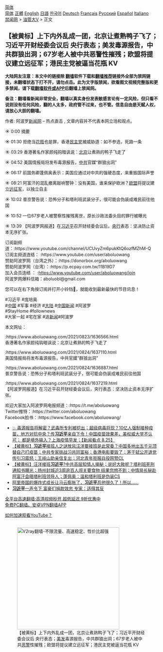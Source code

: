  <!-- 面包屑导航 --> <div class="breadcrumb"><!-- GTranslate: https://gtranslate.io/ -->  <div class="switcher notranslate">  <div class="selected">  <a href="#" onclick="return false;"> 简体</a>  </div>  <div class="option">  <a href="https://www.bannedbook.org" onclick="doGTranslate('zh-CN|zh-CN');jQuery('div.switcher div.selected a').html(jQuery(this).html());return false;" title="简体中文" class="nturl selected"> 简体</a>  <a href="https://www.bannedbook.org/zh-tw/" onclick="doGTranslate('zh-CN|zh-TW');jQuery('div.switcher div.selected a').html(jQuery(this).html());return false;" title="繁體中文" class="nturl"> 正體</a>  <a href="https://www.bannedbook.org/en/" onclick="doGTranslate('zh-CN|en');jQuery('div.switcher div.selected a').html(jQuery(this).html());return false;" title="English" class="nturl"> English</a>  <a href="https://www.bannedbook.org/ja/" onclick="doGTranslate('zh-CN|ja');jQuery('div.switcher div.selected a').html(jQuery(this).html());return false;" title="日本語" class="nturl"> 日語</a>  <a href="https://www.bannedbook.org/ko/" onclick="doGTranslate('zh-CN|ko');jQuery('div.switcher div.selected a').html(jQuery(this).html());return false;" title="한국어" class="nturl"> 한국어</a>  <a href="https://www.bannedbook.org/de/" onclick="doGTranslate('zh-CN|de');jQuery('div.switcher div.selected a').html(jQuery(this).html());return false;" title="Deutsch" class="nturl"> Deutsch</a>  <a href="https://www.bannedbook.org/fr/" onclick="doGTranslate('zh-CN|fr');jQuery('div.switcher div.selected a').html(jQuery(this).html());return false;" title="Français" class="nturl"> Français</a>  <a href="https://www.bannedbook.org/ru/" onclick="doGTranslate('zh-CN|ru');jQuery('div.switcher div.selected a').html(jQuery(this).html());return false;" title="Русский" class="nturl"> Русский</a>  <a href="https://www.bannedbook.org/es/" onclick="doGTranslate('zh-CN|es');jQuery('div.switcher div.selected a').html(jQuery(this).html());return false;" title="Español" class="nturl"> Español</a>  <a href="https://www.bannedbook.org/it/" onclick="doGTranslate('zh-CN|it');jQuery('div.switcher div.selected a').html(jQuery(this).html());return false;" title="Italiano" class="nturl"> Italiano</a>  </div>  </div>      <div class='breadcrumb-sub'><!-- Breadcrumb NavXT 6.3.0 --> <a href="https://www.bannedbook.org/" class="home">禁闻网</a> &gt; <a href="https://www.bannedbook.org/bnews/sohnews/" class="category">油管大V</a> &gt; 正文</div></div><h2>【被黄标】上下内外乱成一团，北京让煮熟鸭子飞了；习近平开财经委会议后 央行表态；美发毒源报告，中共群狼出洞；67岁老人被中共恶警性摧残；欧盟将提议建立远征军；港民主党被逼当花瓶  KV</h2> <p class="notice"><b>大陆网友注意：本文中的链接除 <a href="https://github.com/bannedbook/fanqiang" >翻墙</a>软件下载和<a href="https://github.com/killgcd/justmysocks/blob/master/README.md">翻墙推荐</a>链接外全部为禁网链接，未翻墙状态下打不开，请勿点击。此为文字版禁闻，欲看图文视频完整版和更多禁闻，请下载<a href="https://github.com/bannedbook/fanqiang">翻墙软件或APP</a>后翻墙上禁闻网。</p><p>备注：翻墙看新闻非常安全，翻墙以真实身份发表敏感言论有一定风险，但只看不说则没有任何风险，翻的人太多，政府管不过来，也不管。信息自由是天赋人权，请放心大胆的翻墙。</b></p>  <div class="entry"> <p>作者: 阿波罗<span class='wp_keywordlink_affiliate'><a href="https://www.bannedbook.org/" title="新闻网">新闻网</a></span> &#8211; 热点直击 , 文章内容并不代表本网立场和观点。</p> <figure></figure> <p>☀ 0:00 摘要</p> <p>☀ 01:30 拒绝当<a href="https://www.bannedbook.org/bnews/tag/%E8%8A%B1%E7%93%B6/" class="st_tag internal_tag" rel="tag" title="标签 花瓶 下的日志">花瓶</a>也是罪，香港<a href="https://www.bannedbook.org/bnews/tag/%e6%b0%91%e4%b8%bb%e5%85%9a/" class="st_tag internal_tag" rel="tag" title="标签 民主党 下的日志">民主党</a>被威胁道：如不参选，死路一条</p> <p>☀ 03:29 香港著名作家颜纯钩暗讽说：<a href="https://www.bannedbook.org/bnews/tag/%e5%8c%97%e4%ba%ac/" class="st_tag internal_tag" rel="tag" title="标签 北京 下的日志">北京</a>让煮熟的鸭子飞走了</p> <p>☀ 04:52 美国情报局将发布毒源报告，<a href="https://www.bannedbook.org/bnews/tag/%e4%b8%ad%e5%85%b1/" class="st_tag internal_tag" rel="tag" title="标签 中共 下的日志">中共</a>官媒“群狼出洞”</p>  <p>☀ 06:17 前国务卿蓬佩奥表示：美国应通过对中共的强硬态度，来重振国际声誉</p> <p>☀ 08:21  阿富汗的混乱撤离敲响警钟：没有美国，谁来保护欧洲？<a href="https://www.bannedbook.org/bnews/tag/%e6%ac%a7%e7%9b%9f/" class="st_tag internal_tag" rel="tag" title="标签 欧盟 下的日志">欧盟</a>将提议建立<a href="https://www.bannedbook.org/bnews/tag/%E8%BF%9C%E5%BE%81%E5%86%9B/" class="st_tag internal_tag" rel="tag" title="标签 远征军 下的日志">远征军</a>，以独立自主</p> <p>☀ 10:02  普京警告说：恐怖分子和塔利班武装分子，很可能会伪装成难民前往他国</p> <p>☀ 10:52  一位67岁老人被警察性摧残离世，原长沙政法委头目的罪行被曝光</p> <p>☀ 13:39  【阿波罗网报道】在<a href="https://www.bannedbook.org/bnews/tag/%e4%b9%a0%e8%bf%91%e5%b9%b3/" class="st_tag internal_tag" rel="tag" title="标签 习近平 下的日志">习近平</a>召开财经委会议后，<a href="https://www.bannedbook.org/bnews/tag/%e5%a4%ae%e8%a1%8c/" class="st_tag internal_tag" rel="tag" title="标签 央行 下的日志">央行</a>表态：坚决防止资本无序扩张。</p>  <p>订阅副频道：:https://www.youtube.com/channel/UCUvyZm6pukKtQ6ozfMZhM-Q<br /> 订阅主频道连结： :https://www.youtube.com/user/aboluowang<br /> 赞助阿波罗网（台湾之外）：:https://donorbox.org/aboluowang<br /> 赞助阿波罗网（台湾）：:https://p.ecpay.com.tw/11B19D7<br /> 加入会员连结 ： :<span class='wp_keywordlink'><a href="https://www.youtube.com/user/aboluowang/join" title="https://www.youtube.com/user/aboluowang/join" rel="nofollow" target="_blank">https://www.youtube.com/user/aboluowang/join</a></span><br /> 阿波罗网爆料信箱：aboluobl@gmail.com</p> <p> 您可以在右下角按订阅并打开小铃铛🔔，就能收到最新最快的节目讯息！</p> <p>#习近平              #庞培奥<br /> #<span class='wp_keywordlink_affiliate'><a href="https://www.bannedbook.org/" title="中国" target="_blank">中国</a></span> #军事 #经济 #<span class='wp_keywordlink_affiliate'><a href="https://www.bannedbook.org/" title="大陆" target="_blank">大陆</a></span> #<span class='wp_keywordlink_affiliate'><a href="https://www.bannedbook.org/bnews/cnnews/" title="中国新闻">中国新闻</a></span> #阿波罗<br /> #StayHome #follownews<br /> #大家一起 #宅在家 #追<span class='wp_keywordlink_affiliate'><a href="https://www.bannedbook.org/" title="新闻">新闻</a></span>#阿波罗</p> <p>本文网址：  </p> <p> :https://www.aboluowang.com/2021/0823/1636566.html<br /> 香港著名作家颜纯钩暗讽说：北京让煮熟的鸭子飞走了</p>  <p>:https://www.aboluowang.com/2021/0824/1637110.html<br /> 美国情报局将发布毒源报告，中共官媒“群狼出洞”</p> <p>:https://www.aboluowang.com/2021/0824/1636887.html<br /> 普京警告说：恐怖分子和塔利班武装分子，很可能会伪装成难民前往他国</p> <p>:https://www.aboluowang.com/2021/0824/1637219.html<br /> 【阿波罗网报道】在习近平召开财经委会议后，央行表态：坚决防止资本无序扩张。</p> <p>欢迎大家加入阿波罗网电报频道：:https://t.me/aboluowang<br /> Twitter推特：:https://twitter.com/aboluowang<br /> Facebook脸书：:https://www.facebook.com/aboluowang/</p> <ul class='op-related-articles' title='相关阅读'> <li><a href='https://www.bannedbook.org/bnews/bannedvideo/20210825/1612675.html' target='_blank'>💥 毒源报告将解密？武毒所专利被挖出；超级病毒将现？10亿人强制接种疫苗，地方对抗中央？传<b>习近平</b>亲自下令！中国疫苗效果差，美权威大学不认可；‭ ‬都是境外输入？上海疫情早发；【新闻看点‭ ‬8.25】</a></li> <li><a href='https://www.bannedbook.org/bnews/bannedvideo/20210825/1612659.html' target='_blank'>【被黄标】<b>习近平</b>接班人之谜放风汪洋要接班是此常委？中国多地出五千元顶替自己打疫苗；中共专家挑战习共同富裕；香港电影要毁了；茅于轼公开退党传引习震怒；王岐山助亲信复出；河北青年拒服兵役网赞CL</a></li> <li><a href='https://www.bannedbook.org/bnews/bannedvideo/20210825/1612628.html' target='_blank'>【被黄标】汪洋接班<b>习近平</b>?中共高层知情人揭秘；说好大赦呢？塔利班死刑通知书曝光；扬州封城近3周逾百人闯关要食物 结果您想不到；中情局长秘赴阿富汗会晤塔利班领导人；蓬佩奥：温和塔利班是伪装CS</a></li> <li><a href='https://www.bannedbook.org/bnews/bannedvideo/20210825/1612593.html' target='_blank'>阿里帝国的爆炸式成长让马云膨胀了，<b>习近平</b>忍他很久了！所以......</a></li> <li><a href='https://www.bannedbook.org/bnews/comments/20210825/1612560.html' target='_blank'><b>习近平</b>一声令下 富豪们捐款效忠 专家：适得其反</a></li> </ul> <p class="texttj"> <a href="https://github.com/bannedbook/fanqiang/wiki/V2ray%E6%9C%BA%E5%9C%BA" target="_blank">全平台高速翻墙:高清视频秒开,超低延迟,9折优惠中</a><br/> <a href="https://github.com/bannedbook/fanqiang/wiki/%E7%A6%81%E9%97%BB%E7%BD%91%E5%AE%89%E5%8D%93%E7%BF%BB%E5%A2%99%E6%96%B0%E9%97%BBAPP" target="_blank">免费PC翻墙、安卓VPN翻墙APP</a></p> <p><a href='https://www.bannedbook.org/bnews/topimagenews/20180409/925596.html' target='_blank'>如何加速观看YouTube？ </a></p> <figure class='op-interactive'><br/><a href="https://github.com/bannedbook/fanqiang/wiki/V2ray%E6%9C%BA%E5%9C%BA"><img src="https://raw.githubusercontent.com/bannedbook/fanqiang/master/v2ss/images/v2free.jpg" width="336" alt="V2ray翻墙-不限流量、高速稳定、性价比超强"></a><br/><figcaption>【被黄标】上下内外乱成一团，北京让煮熟鸭子飞了；习近平开财经委会议后 央行表态；<a href="https://www.bannedbook.org/bnews/tag/%E7%BE%8E%E5%8F%91/" class="st_tag internal_tag" rel="tag" title="标签 美发 下的日志">美发</a>毒源报告，中共群狼出洞；67岁老人被中共<a href="https://www.bannedbook.org/bnews/tag/%e6%81%b6%e8%ad%a6/" class="st_tag internal_tag" rel="tag" title="标签 恶警 下的日志">恶警</a>性摧残；欧盟将提议建立远征军；港民主党被逼当花瓶  KV</figcaption></figure> </p><a name='sharetosocial'></a>  <div style="margin-bottom:5px;padding-bottom:5px;clear:both"> <div id="archive-pix-1" class="banner-ads"> <!-- AuctionX Display platform tag START --> <div id="26318x728x90x621x_ADSLOT2" clicktrack="%%CLICK_URL_ESC%%"></div> <!-- AuctionX Display platform tag END --> </div> <div id="archive-pix-2" class="banner-ads"> <!-- AuctionX Display platform tag START --> <div id="26315x300x250x621x_ADSLOT2" clicktrack="%%CLICK_URL_ESC%%"></div> <!-- AuctionX Display platform tag END --> </div> </div>  <div id="archive-pix-1" class="banner-ads"> <!-- AuctionX Display platform tag START --> <div id="26318x728x90x621x_ADSLOT3" clicktrack="%%CLICK_URL_ESC%%"></div> <!-- AuctionX Display platform tag END --> </div> </div><!--END ENTRY--> 